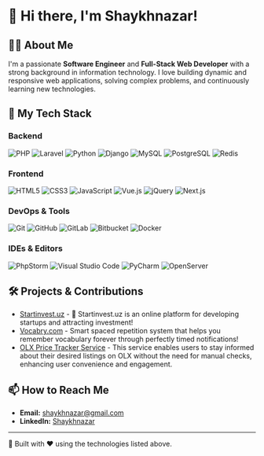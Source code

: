 # 👋 Hi there, I'm Shaykhnazar!

## 👨‍💻 About Me
I'm a passionate **Software Engineer** and **Full-Stack Web Developer** with a strong background in information technology. I love building dynamic and responsive web applications, solving complex problems, and continuously learning new technologies.

## 🚀 My Tech Stack

### **Backend**
![PHP](https://img.shields.io/badge/PHP-777BB4?style=for-the-badge&logo=php&logoColor=white)
![Laravel](https://img.shields.io/badge/Laravel-FF2D20?style=for-the-badge&logo=laravel&logoColor=white)
![Python](https://img.shields.io/badge/Python-3776AB?style=for-the-badge&logo=python&logoColor=white)
![Django](https://img.shields.io/badge/Django-092E20?style=for-the-badge&logo=django&logoColor=white)
![MySQL](https://img.shields.io/badge/MySQL-4479A1?style=for-the-badge&logo=mysql&logoColor=white)
![PostgreSQL](https://img.shields.io/badge/PostgreSQL-336791?style=for-the-badge&logo=postgresql&logoColor=white)
![Redis](https://img.shields.io/badge/Redis-DC382D?style=for-the-badge&logo=redis&logoColor=white)

### **Frontend**
![HTML5](https://img.shields.io/badge/HTML5-E34F26?style=for-the-badge&logo=html5&logoColor=white)
![CSS3](https://img.shields.io/badge/CSS3-1572B6?style=for-the-badge&logo=css3&logoColor=white)
![JavaScript](https://img.shields.io/badge/JavaScript-F7DF1E?style=for-the-badge&logo=javascript&logoColor=black)
![Vue.js](https://img.shields.io/badge/Vue.js-4FC08D?style=for-the-badge&logo=vue.js&logoColor=white)
![jQuery](https://img.shields.io/badge/jQuery-0769AD?style=for-the-badge&logo=jquery&logoColor=white)
![Next.js](https://img.shields.io/badge/Next.js-000000?style=for-the-badge&logo=next.js&logoColor=white)

### **DevOps & Tools**
![Git](https://img.shields.io/badge/Git-F05032?style=for-the-badge&logo=git&logoColor=white)
![GitHub](https://img.shields.io/badge/GitHub-181717?style=for-the-badge&logo=github&logoColor=white)
![GitLab](https://img.shields.io/badge/GitLab-FCA121?style=for-the-badge&logo=gitlab&logoColor=white)
![Bitbucket](https://img.shields.io/badge/Bitbucket-0052CC?style=for-the-badge&logo=bitbucket&logoColor=white)
![Docker](https://img.shields.io/badge/Docker-2496ED?style=for-the-badge&logo=docker&logoColor=white)

### **IDEs & Editors**
![PhpStorm](https://img.shields.io/badge/PhpStorm-000000?style=for-the-badge&logo=phpstorm&logoColor=white)
![Visual Studio Code](https://img.shields.io/badge/VS%20Code-007ACC?style=for-the-badge&logo=visual-studio-code&logoColor=white)
![PyCharm](https://img.shields.io/badge/PyCharm-000000?style=for-the-badge&logo=pycharm&logoColor=white)
![OpenServer](https://img.shields.io/badge/OpenServerPanel-FF6600?style=for-the-badge&logo=openserverpanel&logoColor=white)

## 🛠️ Projects & Contributions
- [Startinvest.uz](https://github.com/Shaykhnazar/startinvest) - 🚀 Startinvest.uz is an online platform for developing startups and attracting investment!
- [Vocabry.com](https://github.com/Shaykhnazar/vocab-reminder) - Smart spaced repetition system that helps you remember vocabulary forever through perfectly timed notifications!
- [OLX Price Tracker Service](https://github.com/Shaykhnazar/olx-price-monitor) - This service enables users to stay informed about their desired listings on OLX without the need for manual checks, enhancing user convenience and engagement.

## 📫 How to Reach Me
- **Email:** [shaykhnazar@gmail.com](mailto:shaykhnazar@gmail.com)
- **LinkedIn:** [Shaykhnazar](https://www.linkedin.com/in/Shaykhnazar/)
---

🔧 Built with ❤️ using the technologies listed above.

